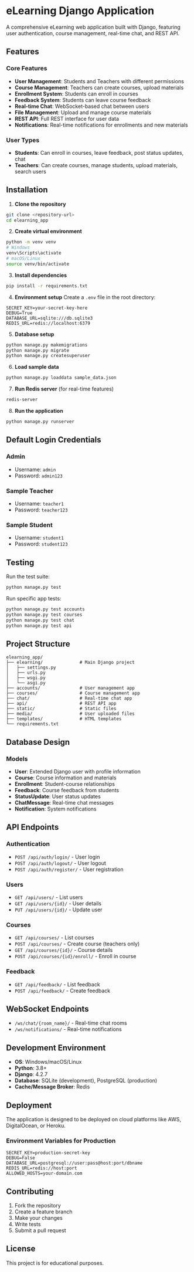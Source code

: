 # eLearning Django Application

A comprehensive eLearning web application built with Django, featuring user authentication, course management, real-time chat, and REST API.

## Features

### Core Features
- **User Management**: Students and Teachers with different permissions
- **Course Management**: Teachers can create courses, upload materials
- **Enrollment System**: Students can enroll in courses
- **Feedback System**: Students can leave course feedback
- **Real-time Chat**: WebSocket-based chat between users
- **File Management**: Upload and manage course materials
- **REST API**: Full REST interface for user data
- **Notifications**: Real-time notifications for enrollments and new materials

### User Types
- **Students**: Can enroll in courses, leave feedback, post status updates, chat
- **Teachers**: Can create courses, manage students, upload materials, search users

## Installation

1. **Clone the repository**
```bash
git clone <repository-url>
cd elearning_app
```

2. **Create virtual environment**
```bash
python -m venv venv
# Windows
venv\Scripts\activate
# macOS/Linux
source venv/bin/activate
```

3. **Install dependencies**
```bash
pip install -r requirements.txt
```

4. **Environment setup**
Create a `.env` file in the root directory:
```env
SECRET_KEY=your-secret-key-here
DEBUG=True
DATABASE_URL=sqlite:///db.sqlite3
REDIS_URL=redis://localhost:6379
```

5. **Database setup**
```bash
python manage.py makemigrations
python manage.py migrate
python manage.py createsuperuser
```

6. **Load sample data**
```bash
python manage.py loaddata sample_data.json
```

7. **Run Redis server** (for real-time features)
```bash
redis-server
```

8. **Run the application**
```bash
python manage.py runserver
```

## Default Login Credentials

### Admin
- Username: `admin`
- Password: `admin123`

### Sample Teacher
- Username: `teacher1`
- Password: `teacher123`

### Sample Student
- Username: `student1`
- Password: `student123`

## Testing

Run the test suite:
```bash
python manage.py test
```

Run specific app tests:
```bash
python manage.py test accounts
python manage.py test courses
python manage.py test chat
python manage.py test api
```

## Project Structure

```
elearning_app/
├── elearning/              # Main Django project
│   ├── settings.py
│   ├── urls.py
│   ├── wsgi.py
│   └── asgi.py
├── accounts/               # User management app
├── courses/                # Course management app
├── chat/                   # Real-time chat app
├── api/                    # REST API app
├── static/                 # Static files
├── media/                  # User uploaded files
├── templates/              # HTML templates
└── requirements.txt
```

## Database Design

### Models
- **User**: Extended Django user with profile information
- **Course**: Course information and materials
- **Enrollment**: Student-course relationships
- **Feedback**: Course feedback from students
- **StatusUpdate**: User status updates
- **ChatMessage**: Real-time chat messages
- **Notification**: System notifications

## API Endpoints

### Authentication
- `POST /api/auth/login/` - User login
- `POST /api/auth/logout/` - User logout
- `POST /api/auth/register/` - User registration

### Users
- `GET /api/users/` - List users
- `GET /api/users/{id}/` - User details
- `PUT /api/users/{id}/` - Update user

### Courses
- `GET /api/courses/` - List courses
- `POST /api/courses/` - Create course (teachers only)
- `GET /api/courses/{id}/` - Course details
- `POST /api/courses/{id}/enroll/` - Enroll in course

### Feedback
- `GET /api/feedback/` - List feedback
- `POST /api/feedback/` - Create feedback

## WebSocket Endpoints

- `/ws/chat/{room_name}/` - Real-time chat rooms
- `/ws/notifications/` - Real-time notifications

## Development Environment

- **OS**: Windows/macOS/Linux
- **Python**: 3.8+
- **Django**: 4.2.7
- **Database**: SQLite (development), PostgreSQL (production)
- **Cache/Message Broker**: Redis

## Deployment

The application is designed to be deployed on cloud platforms like AWS, DigitalOcean, or Heroku.

### Environment Variables for Production
```env
SECRET_KEY=production-secret-key
DEBUG=False
DATABASE_URL=postgresql://user:pass@host:port/dbname
REDIS_URL=redis://host:port
ALLOWED_HOSTS=your-domain.com
```

## Contributing

1. Fork the repository
2. Create a feature branch
3. Make your changes
4. Write tests
5. Submit a pull request

## License

This project is for educational purposes.
